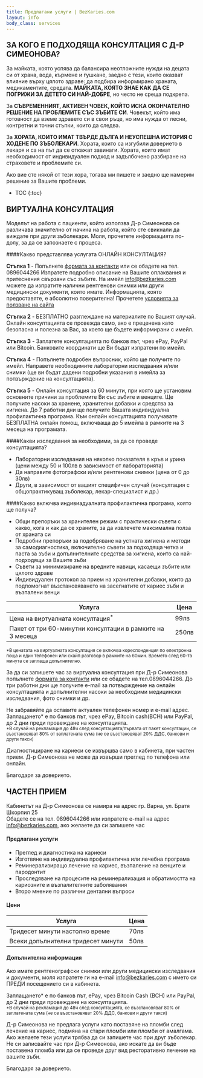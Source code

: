 ```yaml
---
title: Предлагани услуги | BezKaries.com
layout: info
body_class: services
---
```


### <span style="font-size: larger;"> ЗА КОГО Е ПОДХОДЯЩА КОНСУЛТАЦИЯ С Д-Р СИМЕОНОВА? </span><br />

За майката, която успява да балансира неотложните нужди на децата си от храна, вода, кърмене и гушкане, заедно с тези, които оказват влияние върху цялото здраве: да подбира информирано храната, медикаментите, средата. **МАЙКАТА, КОЯТО ЗНАЕ КАК ДА СЕ ПОГРИЖИ ЗА ДЕТЕТО СИ НАЙ-ДОБРЕ**, но често не среща подкрепа.

За **СЪВРЕМЕННИЯТ, АКТИВЕН ЧОВЕК, КОЙТО ИСКА ОКОНЧАТЕЛНО РЕШЕНИЕ НА ПРОБЛЕМИТЕ СЪС ЗЪБИТЕ СИ**. Човекът, който има готовност да вземе здравето си в свои ръце, но има нужда от лесни, контретни и точни стъпки, които да следва.

За **ХОРАТА, КОИТО ИМАТ ТВЪРДЕ ДЪЛГА И НЕУСПЕШНА ИСТОРИЯ С ХОДЕНЕ ПО ЗЪБОЛЕКАРИ**. Хората, които са изгубили доверието в лекаря и са на път да се откажат завинаги. Хората, които имат необходимост от индивидуален подход и задълбочено разбиране на страховете и проблемите си.


Ако вие сте някой от тези хора, тогава ми пишете и заедно ще намерим решение за Вашите проблеми. <br />


* TOC
{:toc}

### <span style="font-size: larger;">ВИРТУАЛНА КОНСУЛТАЦИЯ </span><br />

Моделът на работа с пациенти, който използва Д-р Симеонова се различава значително от начина на работа, който сте свикнали да виждате при други зъболекари. Моля, прочетете информацията по-долу, за да се запознаете с процеса.

####Какво представлява услугата ОНЛАЙН КОНСУЛТАЦИЯ?

**Стъпка 1** - Попълнете [формата за контакти](https://bezkaries.com/contact/) или се обадете на тел. 0896044266 Изпратете подробно описание на Вашите оплаквания и притеснения свързани със зъбите. На имейл info@bezkaries.com можете да изпратите налични рентгенови снимки или други медицински документи, които имате.
Информацията, която предоставяте, е абсолютно поверителна! Прочетете [условията за ползване на сайта](/terms/)

**Стъпка 2** - БЕЗПЛАТНО разглеждане на материалите по Вашият случай. Онлайн консултацията се провежда само, ако е преценена като безопасна и полезна за Вас, за което ще бъдете информирани с имейл. 

**Стъпка 3** - Заплатете консултацията по банков път, чрез ePay, PayPal или Bitcoin. Банковите координати ще Ви бъдат изпратени по имейл. 

**Стъпка 4** - Попълнете подробен въпросник, който ще получите по имейл. Направете необходимите лабораторни изследвания и/или снимки (ще ви бъдат дадени подробни указания в имейла за потвърждение на консултацията).

**Стъпка 5** - Онлайн консултация за 60 минути, при която ще установим основните причини за проблемите Ви със зъбите и венците. Ще получите насоки за хранене, хранителни добавки и средства за хигиена. До 7 работни дни ще получите Вашата индивидуална профилактична програма. Към онлайн консултацията получавате БЕЗПЛАТНА онлайн помощ, включваща до 5 имейла в рамките на 3 месеца на програмата.


####Какви изследвания за необходими, за да се проведе консултацията?

- Лабораторни изследвания на няколко показателя в кръв и урина (цени между 50 и 100лв в зависимост от лабораторията)
- Да направите фотографски и/или рентгенови снимки (цена от 0 до 30лв)
- Други, в зависимост от вашият специфичен случай (консултация с общопрактикуващ зъболекар, лекар-специалист и др.)

####Какво включва индивиадуалната профилактична програма, която ще получа? 

- Общи препоръки за хранителен режим с практически съвети с какво, кога и как да се храните, за да извлечете максимална полза от храната си 
- Подробни препоръки за подобряване на устната хигиена и методи за самодиагностика, включително съвети за подходяща четка и паста за зъби и допълнителните средства за хигиена, които са най-подходящи за Вашите зъби 
- Съвети за минимизиране на вредните навици, касаещи зъбите или цялото здраве
- Индивидуален протокол за прием на хранителни добавки, които да подпомогнат възстановяването на засегнатите от кариес зъби и възпалени венци


Услугa | Цена
-----------|-----------|
Цена на виртуалната консултация<sup>*</sup> | 99лв
Пакет от три 60-минутни консултации в рамките на 3 месеца | 250лв

<span style="font-size: smaller;">*В ценатата на виртуалната консултация се включва кореспонденция по електронна поща и един телефонен или скайп разговор в рамките на 60мин. Времето след 60-та минута се заплаща допълнително.</span><br />


За да си запишете час за виртуална консултация при Д-р Симеонова попълнете [формата за контакти][contact] или се обадете на тел.0896044266. До три работни дни ще получите e-mail за потвърждение на онлайн консултацията и допълнителни насоки за необходими медицински изследвания, фото снимки и др. <br />

Не забравяйте да оставите актуален телефонен номер и e-mail адрес.
Заплащането* е по банков път, чрез ePay, Bitcoin cash(BCH) или PayPal, до 2 дни преди провеждане на консултацията. <br />
<span style="font-size: smaller;">*В случай на рекламация до 48ч след консултацията/първата от пакет консултации, се възстановяват 80% от заплатената сума (не се възстановяват 20% ДДС, банкови и други такси) </span><br />

Диагностициране на кариеси се извършва само в кабинета, при частен прием. Д-р Симеонова не може да извърши преглед по телефона или онлайн. <br />

Благодаря за доверието.


### <span style="font-size: larger;">ЧАСТЕН ПРИЕМ </span><br />

Кабинетът на Д-р Симеонова се намира на адрес гр. Варна, ул. Братя Шкорпил 25<br />
Обадете се на тел. 0896044266 или изпратете e-mail на адрес [info@bezkaries.com][email], ако желаете да си запишете час

#### Предлагани услуги

- Преглед и диагностика на кариеси
- Изготвяне на индивидуална профилактична или лечебна програма
- Реминерализиращо лечение на кариес, възпаление на венците и пародонтит
- Проследяване на процесите на реминерализация и обратимостта на кариозните и възпалителните заболявания
- Второ мнение по различни дентални въпроси


#### Цени

Услуга | Цена
-----------|-----------|
Тридесет минути настолно време | 70лв
Всеки допълнителни тридесет минути | 50лв


#### Допълнителна информация

Ако имате рентгенографски снимки или други медицински изследвания и документи, моля изпратете ги на e-mail [info@bezkaries.com][email] с името си ПРЕДИ посещението си в кабинета.

Заплащането* е по банков път, ePay, чрез Bitcoin Cash (BCH) или PayPal, до 2 дни преди провеждане на консултацията. <br />
<span style="font-size: smaller;">*В случай на рекламация до 48ч след консултацията, се възстановяват 80% от заплатената сума (не се възстановяват 20% ДДС, банкови и други такси) </span><br />

Д-р Симеонова не предлага услуги като поставяне на пломби след лечение на кариес, подмяна на стари пломби или пломби от амалгама. Ако желаете тези услуги трябва да си запишете час при друг зъболекар. 
Не си записвайте час при Д-р Симеонова, ако искате да ви бъде поставена пломба или да се проведе друг вид ресторативно лечение на вашите зъби.

Благодаря за доверието.


[email]: mailto:info@bezkaries.com
[contact]: /contact/

